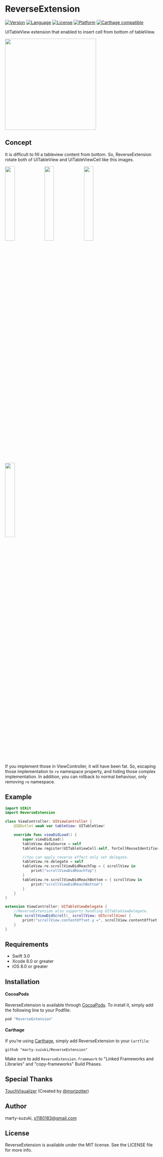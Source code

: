 # ReverseExtension

[![Version](https://img.shields.io/cocoapods/v/ReverseExtension.svg?style=flat)](http://cocoapods.org/pods/ReverseExtension)
[![Language](http://img.shields.io/badge/language-swift-brightgreen.svg?style=flat
)](https://developer.apple.com/swift)
[![License](https://img.shields.io/cocoapods/l/ReverseExtension.svg?style=flat)](http://cocoapods.org/pods/ReverseExtension)
[![Platform](https://img.shields.io/cocoapods/p/ReverseExtension.svg?style=flat)](http://cocoapods.org/pods/ReverseExtension)
[![Carthage compatible](https://img.shields.io/badge/Carthage-compatible-4BC51D.svg?style=flat)](https://github.com/Carthage/Carthage)

UITableView extension that enabled to insert cell from bottom of tableView.

<img src="./Images/bottom_insert.gif" width="300">

## Concept

It is difficult to fill a tableview content from bottom.
So, ReverseExtension rotate both of UITableView and UITableViewCell like this images.

<img src="./Images/tableview1.png" width="25%">
<img src="./Images/tableview2.png" width="25%">
<img src="./Images/tableview3.png" width="25%">
<img src="./Images/tableview4.png" width="25%">

If you implement those in ViewController, it will have been fat.
So, escaping those implementation to `re` namespace property, and hiding those complex implementation.
In addition, you can rollback to normal behaviour, only removing `re` namespace.

## Example

```swift
import UIKit
import ReverseExtension

class ViewController: UIViewController {
    @IBOutlet weak var tableView: UITableView!

    override func viewDidLoad() {
        super.viewDidLoad()
        tableView.dataSource = self
        tableView.register(UITableViewCell.self, forCellReuseIdentifier: "Cell")

        //You can apply reverse effect only set delegate.
        tableView.re.delegate = self
        tableView.re.scrollViewDidReachTop = { scrollView in
            print("scrollViewDidReachTop")
        }
        tableView.re.scrollViewDidReachBottom = { scrollView in
            print("scrollViewDidReachBottom")
        }
    }
}

extension ViewController: UITableViewDelegate {
    //ReverseExtension also supports handling UITableViewDelegate.
    func scrollViewDidScroll(_ scrollView: UIScrollView) {
        print("scrollView.contentOffset.y =", scrollView.contentOffset.y)
    }
}
```

## Requirements

- Swift 3.0
- Xcode 8.0 or greater
- iOS 8.0 or greater

## Installation

#### CocoaPods

ReverseExtension is available through [CocoaPods](http://cocoapods.org). To install
it, simply add the following line to your Podfile:

```ruby
pod "ReverseExtension"
```

#### Carthage

If you’re using [Carthage](https://github.com/Carthage/Carthage), simply add
ReverseExtension to your `Cartfile`:

```
github "marty-suzuki/ReverseExtension"
```

Make sure to add `ReverseExtension.framework` to "Linked Frameworks and Libraries" and "copy-frameworks" Build Phases.

## Special Thanks

[TouchVisualizer](https://github.com/morizotter/TouchVisualizer) (Created by [@morizotter](https://github.com/morizotter))

## Author

marty-suzuki, s1180183@gmail.com

## License

ReverseExtension is available under the MIT license. See the LICENSE file for more info.
